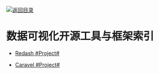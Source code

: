 [![返回目录](https://parg.co/UGo)](https://parg.co/b4z) 
 
# 数据可视化开源工具与框架索引

- [Redash #Project#]()

- [Caravel #Project#](https://github.com/airbnb/caravel)